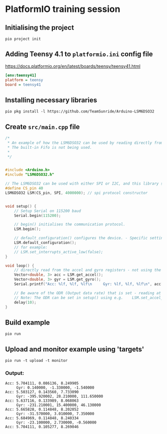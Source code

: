 # PlatformIO training session

## Initialising the project

    pio project init

## Adding Teensy 4.1 to `platformio.ini` config file

https://docs.platformio.org/en/latest/boards/teensy/teensy41.html
```ini
[env:teensy41]
platform = teensy
board = teensy41
```

## Installing necessary libraries

    pio pkg install -l https://github.com/TeamSunride/Arduino-LSM6DSO32

## Create `src/main.cpp` file

```cpp
/*
 * An example of how the LSM6DSO32 can be used by reading directly from the accel and gyro registers
 * The built-in Fifo is not being used.
 *
 */


#include <Arduino.h>
#include "LSM6DSO32.h"

// The LSM6DSO32 can be used with either SPI or I2C, and this library supports both, using Protocol: https://github.com/TeamSunride/Protocol
#define CS_pin 40
LSM6DSO32 LSM(CS_pin, SPI, 4000000); // spi protocol constructor


void setup() {
    // Setup Serial on 115200 baud
    Serial.begin(115200);

    // begin() initialises the communication protocol.
    LSM.begin();

    // default_configuration() configures the device. - Specific settings can be set after calling this:
    LSM.default_configuration();
    // for example:
    // LSM.set_interrupts_active_low(false);
}

void loop() {
    // directly read from the accel and gyro registers - not using the fifo
    Vector<double, 3> acc = LSM.get_accel();
    Vector<double, 3> gyr = LSM.get_gyro();
    Serial.printf("Acc: %lf, %lf, %lf\n     Gyr: %lf, %lf, %lf\n", acc[0], acc[1], acc[2], gyr[0], gyr[1], gyr[2]);

    // Be aware of the ODR (Output data rate) that is set - reading at a rate higher than this means you will be reading stale data when using direct reads.
    // Note: The ODR can be set in setup() using e.g.    LSM.set_accel_ODR(OUTPUT_DATA_RATES::ODR_833_HZ);    and     LSM.set_gyro_ODR(OUTPUT_DATA_RATES::ODR_833_HZ);
    delay(10);
}
```

## Build example

    pio run

## Upload and monitor example using 'targets'

    pio run -t upload -t monitor

### Output:

```
Acc: 5.704111, 0.086136, 8.249905
     Gyr: 0.140000, -1.330000, -1.540000
Acc: 5.503127, 0.143560, 7.733090
     Gyr: -395.920002, 28.210000, 111.650000
Acc: 5.637116, 0.133989, 8.068063
     Gyr: -231.210001, 15.400000, 46.130000
Acc: 5.665828, 0.114848, 8.202052
     Gyr: -31.570000, 3.010000, 7.350000
Acc: 5.684969, 0.114848, 8.240334
     Gyr: -23.100000, 2.730000, -0.560000
Acc: 5.704111, 0.105277, 8.269046
```